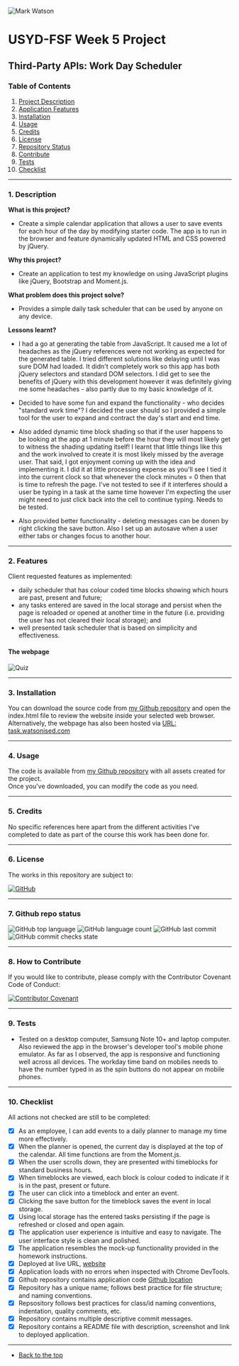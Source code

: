 ![Mark Watson](./img/PNG_daily-routine_1000x561.png)
# USYD-FSF Week 5 Project
## Third-Party APIs: Work Day Scheduler

### Table of Contents  
  
   1. [Project Description](#1-description)
   2. [Application Features](#2-features)
   3. [Installation](#3-installation)
   4. [Usage](#4-usage)
   5. [Credits](#5-credits)
   6. [License](#6-license)
   7. [Repository Status](#7-github-repo-status)
   8. [Contribute](#8-how-to-contribute)
   9. [Tests](#9-tests)
   10. [Checklist](#10-checklist)

---
### 1. Description  
**What is this project?**  
* Create a simple calendar application that allows a user to save events for each hour of the day by modifying starter code. The app is to run in the browser and feature dynamically updated HTML and CSS powered by jQuery.

**Why this project?**  
* Create an application to test my knowledge on using JavaScript plugins like jQuery, Bootstrap and Moment.js.

**What problem does this project solve?**  
* Provides a simple daily task scheduler that can be used by anyone on any device. 

**Lessons learnt?**  
* I had a go at generating the table from JavaScript.  It caused me a lot of headaches as the jQuery references were not working as expected for the generated table.  I tried different solutions like delaying until I was sure DOM had loaded.  It didn't completely work so this app has both jQuery selectors and standard DOM selectors.  I did get to see the benefits of jQuery with this development however it was definitely giving me some headaches - also partly due to my basic knowledge  of it.

* Decided to have some fun and expand the functionality - who decides "standard work time"?  I decided the user should so I provided a simple tool for the user to expand and contract the day's start and end time.

* Also added dynamic time block shading so that if the user happens to be looking at the app at 1 minute before the hour they will most likely get to witness the shading updating itself!  I learnt that little things like this and the work involved to create it is most likely missed by the average user.  That said, I got enjoyment coming up with the idea and implementing it.  I did it at little processing expense as you'll see I tied it into the current clock so that whenever the clock minutes = 0 then that is time to refresh the page.  I've not tested to see if it interferes should a user be typing in a task at the same time however I'm expecting the user might need to just click back into the cell to continue typing.  Needs to be tested.

* Also provided better functionality - deleting messages can be donen by right clicking the save button.  Also I set up an autosave when a user either tabs or changes focus to another hour.

---
### 2. Features  
Client requested features as implemented:  
- daily scheduler that has colour coded time blocks showing which hours are past, present and future;
- any tasks entered are saved in the local storage and persist when the page is reloaded or opened at another time in the future (i.e. providing the user has not cleared their local storage); and
- well presented task scheduler that is based on simplicity and effectiveness.

#### The webpage

![Quiz](./img/JPEG_WebpageCapture_DayScheduler.jpeg) 

---
### 3. Installation  
You can download the source code from [my Github repository](https://github.com/Mark33Mark/workday-scheduler) and open the index.html file to review the website inside your selected web browser.  
Alternatively, the webpage has also been hosted via [URL: task.watsonised.com](https://task.watsonised.com)

---
### 4. Usage  
The code is available from [my Github repository](https://github.com/Mark33Mark/workday-scheduler) with all assets created for the project.  
Once you've downloaded, you can modify the code as you need.

---
### 5. Credits  
No specific references here apart from the different activities I've completed to date as part of the course this work has been done for.

---
### 6. License  
 The works in this repository are subject to:  

[![GitHub](https://img.shields.io/github/license/Mark33Mark/workday-scheduler)](docs/license_MIT.md)

---
### 7. Github repo status  

![GitHub top language](https://img.shields.io/github/languages/top/Mark33Mark/workday-scheduler)
![GitHub language count](https://img.shields.io/github/languages/count/Mark33Mark/workday-scheduler)
![GitHub last commit](https://img.shields.io/github/last-commit/Mark33Mark/workday-scheduler)
![GitHub commit checks state](https://img.shields.io/github/checks-status/Mark33Mark/workday-scheduler/7975ca70a72b9d3fd034b81ef5bf3a5dac00136)

---
### 8. How to Contribute
 If you would like to contribute, please comply with the Contributor Covenant Code of Conduct:  

[![Contributor Covenant](https://img.shields.io/badge/Contributor%20Covenant-2.1-4baaaa.svg)](docs/code_of_conduct.md)

---
### 9. Tests  
- Tested on a desktop computer, Samsung Note 10+ and laptop computer. Also reviewed the app in the browser's developer tool's mobile phone emulator.  As far as I observed, the app is responsive and functioning well across all devices.  The workday time band on mobiles needs to have the number typed in as the spin buttons do not appear on mobile phones.

---
### 10. Checklist  
 All actions not checked are still to be completed:
  * [x]  As an employee, I can add events to a daily planner to manage my time more effectively.
  * [x]  When the planner is opened, the current day is displayed at the top of the calendar.  All time functions are from the Moment.js.
  * [x]  When the user scrolls down, they are presented withi timeblocks for standard business hours.
  * [x]  When timeblocks are viewed, each block is colour coded to indicate if it is in the past, present or future.
  * [x]  The user can click into a timeblock and enter an event.
  * [x]  Clicking the save button for the timeblock saves the event in local storage.
  * [x]  Using local storage has the entered tasks persisting if the page is refreshed or closed and open again.
  * [x]  The application user experience is intuitive and easy to navigate.  The user interface style is clean and polished.
  * [x]  The application resembles the mock-up functionality provided in the homework instructions.
  * [x]  Deployed at live URL, [website](https://task.watsonised.com) 
  * [x]  Application loads with no errors when inspected with Chrome DevTools.
  * [x]  Github repository contains application code [Github location](https://github.com/Mark33Mark/workday-scheduler)
  * [x]  Repository has a unique name; follows best practice for file structure; and naming conventions.
  * [x]  Repsository follows best practices for class/id naming conventions, indentation, quality comments, etc.
  * [x]  Repository contains multiple descriptive commit messages.
  * [x]  Repository contains a README file with description, screenshot and link to deployed application.
---

- [Back to the top](#usyd-fsf-week-5-project)